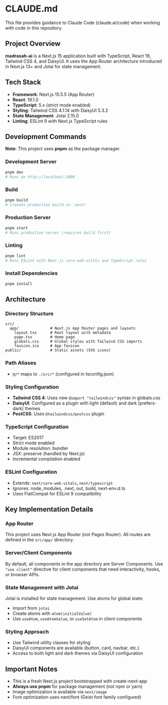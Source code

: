 # CLAUDE.md

This file provides guidance to Claude Code (claude.ai/code) when working with code in this repository.

## Project Overview

**madrasah-ai** is a Next.js 15 application built with TypeScript, React 19, Tailwind CSS 4, and DaisyUI. It uses the App Router architecture introduced in Next.js 13+ and Jotai for state management.

## Tech Stack

- **Framework**: Next.js 15.5.5 (App Router)
- **React**: 19.1.0
- **TypeScript**: 5.x (strict mode enabled)
- **Styling**: Tailwind CSS 4.1.14 with DaisyUI 5.3.2
- **State Management**: Jotai 2.15.0
- **Linting**: ESLint 9 with Next.js TypeScript rules

## Development Commands

**Note**: This project uses **pnpm** as the package manager.

### Development Server
```bash
pnpm dev
# Runs on http://localhost:3000
```

### Build
```bash
pnpm build
# Creates production build in .next/
```

### Production Server
```bash
pnpm start
# Runs production server (requires build first)
```

### Linting
```bash
pnpm lint
# Runs ESLint with Next.js core-web-vitals and TypeScript rules
```

### Install Dependencies
```bash
pnpm install
```

## Architecture

### Directory Structure
```
src/
  app/              # Next.js App Router pages and layouts
    layout.tsx      # Root layout with metadata
    page.tsx        # Home page
    globals.css     # Global styles with Tailwind CSS imports
    favicon.ico     # App favicon
public/             # Static assets (SVG icons)
```

### Path Aliases
- `@/*` maps to `./src/*` (configured in tsconfig.json)

### Styling Configuration
- **Tailwind CSS 4**: Uses new `@import "tailwindcss"` syntax in globals.css
- **DaisyUI**: Configured as a plugin with light (default) and dark (prefers-dark) themes
- **PostCSS**: Uses `@tailwindcss/postcss` plugin

### TypeScript Configuration
- Target: ES2017
- Strict mode enabled
- Module resolution: bundler
- JSX: preserve (handled by Next.js)
- Incremental compilation enabled

### ESLint Configuration
- Extends: `next/core-web-vitals`, `next/typescript`
- Ignores: node_modules, .next, out, build, next-env.d.ts
- Uses FlatCompat for ESLint 9 compatibility

## Key Implementation Details

### App Router
This project uses Next.js App Router (not Pages Router). All routes are defined in the `src/app/` directory.

### Server/Client Components
By default, all components in the app directory are Server Components. Use `"use client"` directive for client components that need interactivity, hooks, or browser APIs.

### State Management with Jotai
Jotai is installed for state management. Use atoms for global state:
- Import from `jotai`
- Create atoms with `atom(initialValue)`
- Use `useAtom`, `useAtomValue`, or `useSetAtom` in client components

### Styling Approach
- Use Tailwind utility classes for styling
- DaisyUI components are available (button, card, navbar, etc.)
- Access to both light and dark themes via DaisyUI configuration

## Important Notes

- This is a fresh Next.js project bootstrapped with create-next-app
- **Always use pnpm** for package management (not npm or yarn)
- Image optimization is available via `next/image`
- Font optimization uses next/font (Geist font family configured)
